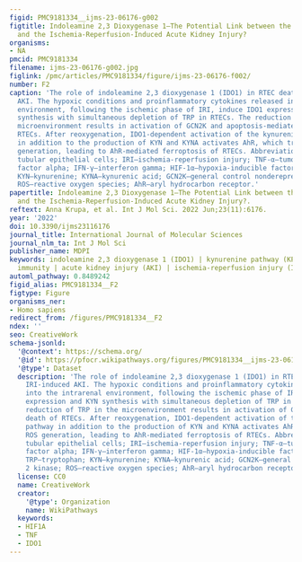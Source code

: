 ```yaml
---
figid: PMC9181334__ijms-23-06176-g002
figtitle: Indoleamine 2,3 Dioxygenase 1—The Potential Link between the Innate Immunity
  and the Ischemia-Reperfusion-Induced Acute Kidney Injury?
organisms:
- NA
pmcid: PMC9181334
filename: ijms-23-06176-g002.jpg
figlink: /pmc/articles/PMC9181334/figure/ijms-23-06176-f002/
number: F2
caption: 'The role of indoleamine 2,3 dioxygenase 1 (IDO1) in RTEC death during IRI-induced
  AKI. The hypoxic conditions and proinflammatory cytokines released into the intrarenal
  environment, following the ischemic phase of IRI, induce IDO1 expression and KYN
  synthesis with simultaneous depletion of TRP in RTECs. The reduction of TRP in the
  microenvironment results in activation of GCN2K and apoptosis-mediated death of
  RTECs. After reoxygenation, IDO1-dependent activation of the kynurenine pathway
  in addition to the production of KYN and KYNA activates AhR, which triggers ROS
  generation, leading to AhR-mediated ferroptosis of RTECs. Abbreviations: RTECs—renal
  tubular epithelial cells; IRI—ischemia-reperfusion injury; TNF-α—tumour necrosis
  factor alpha; IFN-γ—interferon gamma; HIF-1α—hypoxia-inducible factor-1alpha; TRP—tryptophan;
  KYN—kynurenine; KYNA—kynurenic acid; GCN2K—general control nonderepressible 2 kinase;
  ROS—reactive oxygen species; AhR—aryl hydrocarbon receptor.'
papertitle: Indoleamine 2,3 Dioxygenase 1—The Potential Link between the Innate Immunity
  and the Ischemia-Reperfusion-Induced Acute Kidney Injury?.
reftext: Anna Krupa, et al. Int J Mol Sci. 2022 Jun;23(11):6176.
year: '2022'
doi: 10.3390/ijms23116176
journal_title: International Journal of Molecular Sciences
journal_nlm_ta: Int J Mol Sci
publisher_name: MDPI
keywords: indoleamine 2,3 dioxygenase 1 (IDO1) | kynurenine pathway (KP) | innate
  immunity | acute kidney injury (AKI) | ischemia-reperfusion injury (IRI)
automl_pathway: 0.8489242
figid_alias: PMC9181334__F2
figtype: Figure
organisms_ner:
- Homo sapiens
redirect_from: /figures/PMC9181334__F2
ndex: ''
seo: CreativeWork
schema-jsonld:
  '@context': https://schema.org/
  '@id': https://pfocr.wikipathways.org/figures/PMC9181334__ijms-23-06176-g002.html
  '@type': Dataset
  description: 'The role of indoleamine 2,3 dioxygenase 1 (IDO1) in RTEC death during
    IRI-induced AKI. The hypoxic conditions and proinflammatory cytokines released
    into the intrarenal environment, following the ischemic phase of IRI, induce IDO1
    expression and KYN synthesis with simultaneous depletion of TRP in RTECs. The
    reduction of TRP in the microenvironment results in activation of GCN2K and apoptosis-mediated
    death of RTECs. After reoxygenation, IDO1-dependent activation of the kynurenine
    pathway in addition to the production of KYN and KYNA activates AhR, which triggers
    ROS generation, leading to AhR-mediated ferroptosis of RTECs. Abbreviations: RTECs—renal
    tubular epithelial cells; IRI—ischemia-reperfusion injury; TNF-α—tumour necrosis
    factor alpha; IFN-γ—interferon gamma; HIF-1α—hypoxia-inducible factor-1alpha;
    TRP—tryptophan; KYN—kynurenine; KYNA—kynurenic acid; GCN2K—general control nonderepressible
    2 kinase; ROS—reactive oxygen species; AhR—aryl hydrocarbon receptor.'
  license: CC0
  name: CreativeWork
  creator:
    '@type': Organization
    name: WikiPathways
  keywords:
  - HIF1A
  - TNF
  - IDO1
---
```

